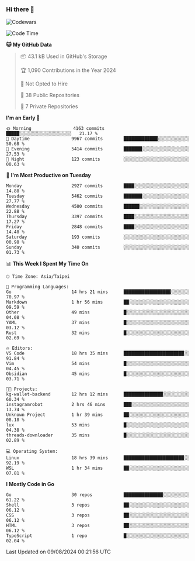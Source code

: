 ### Hi there 👋

![Codewars](https://www.codewars.com/users/omegaatt36/badges/small)

<!--START_SECTION:waka-->
![Code Time](http://img.shields.io/badge/Code%20Time-2%2C680%20hrs%2013%20mins-blue)

**🐱 My GitHub Data** 

> 📦 43.1 kB Used in GitHub's Storage 
 > 
> 🏆 1,090 Contributions in the Year 2024
 > 
> 🚫 Not Opted to Hire
 > 
> 📜 38 Public Repositories 
 > 
> 🔑 7 Private Repositories 
 > 
**I'm an Early 🐤** 

```text
🌞 Morning                4163 commits        █████░░░░░░░░░░░░░░░░░░░░   21.17 % 
🌆 Daytime                9967 commits        █████████████░░░░░░░░░░░░   50.68 % 
🌃 Evening                5414 commits        ███████░░░░░░░░░░░░░░░░░░   27.53 % 
🌙 Night                  123 commits         ░░░░░░░░░░░░░░░░░░░░░░░░░   00.63 % 
```
📅 **I'm Most Productive on Tuesday** 

```text
Monday                   2927 commits        ████░░░░░░░░░░░░░░░░░░░░░   14.88 % 
Tuesday                  5462 commits        ███████░░░░░░░░░░░░░░░░░░   27.77 % 
Wednesday                4500 commits        ██████░░░░░░░░░░░░░░░░░░░   22.88 % 
Thursday                 3397 commits        ████░░░░░░░░░░░░░░░░░░░░░   17.27 % 
Friday                   2848 commits        ████░░░░░░░░░░░░░░░░░░░░░   14.48 % 
Saturday                 193 commits         ░░░░░░░░░░░░░░░░░░░░░░░░░   00.98 % 
Sunday                   340 commits         ░░░░░░░░░░░░░░░░░░░░░░░░░   01.73 % 
```


📊 **This Week I Spent My Time On** 

```text
🕑︎ Time Zone: Asia/Taipei

💬 Programming Languages: 
Go                       14 hrs 21 mins      ██████████████████░░░░░░░   70.97 % 
Markdown                 1 hr 56 mins        ██░░░░░░░░░░░░░░░░░░░░░░░   09.59 % 
Other                    49 mins             █░░░░░░░░░░░░░░░░░░░░░░░░   04.08 % 
YAML                     37 mins             █░░░░░░░░░░░░░░░░░░░░░░░░   03.12 % 
Rust                     32 mins             █░░░░░░░░░░░░░░░░░░░░░░░░   02.69 % 

🔥 Editors: 
VS Code                  18 hrs 35 mins      ███████████████████████░░   91.84 % 
Vim                      54 mins             █░░░░░░░░░░░░░░░░░░░░░░░░   04.45 % 
Obsidian                 45 mins             █░░░░░░░░░░░░░░░░░░░░░░░░   03.71 % 

🐱‍💻 Projects: 
kg-wallet-backend        12 hrs 12 mins      ███████████████░░░░░░░░░░   60.34 % 
instagramrobot           2 hrs 46 mins       ███░░░░░░░░░░░░░░░░░░░░░░   13.74 % 
Unknown Project          1 hr 39 mins        ██░░░░░░░░░░░░░░░░░░░░░░░   08.18 % 
lux                      53 mins             █░░░░░░░░░░░░░░░░░░░░░░░░   04.38 % 
threads-downloader       35 mins             █░░░░░░░░░░░░░░░░░░░░░░░░   02.89 % 

💻 Operating System: 
Linux                    18 hrs 39 mins      ███████████████████████░░   92.19 % 
WSL                      1 hr 34 mins        ██░░░░░░░░░░░░░░░░░░░░░░░   07.81 % 
```

**I Mostly Code in Go** 

```text
Go                       30 repos            ███████████████░░░░░░░░░░   61.22 % 
Shell                    3 repos             ██░░░░░░░░░░░░░░░░░░░░░░░   06.12 % 
CSS                      3 repos             ██░░░░░░░░░░░░░░░░░░░░░░░   06.12 % 
HTML                     3 repos             ██░░░░░░░░░░░░░░░░░░░░░░░   06.12 % 
TypeScript               1 repo              █░░░░░░░░░░░░░░░░░░░░░░░░   02.04 % 
```




 Last Updated on 09/08/2024 00:21:56 UTC
<!--END_SECTION:waka-->

<!--
**omegaatt36/omegaatt36** is a ✨ _special_ ✨ repository because its `README.md` (this file) appears on your GitHub profile.

Here are some ideas to get you started:

- 🔭 I’m currently working on ...
- 🌱 I’m currently learning ...
- 👯 I’m looking to collaborate on ...
- 🤔 I’m looking for help with ...
- 💬 Ask me about ...
- 📫 How to reach me: ...
- 😄 Pronouns: ...
- ⚡ Fun fact: ...
-->
